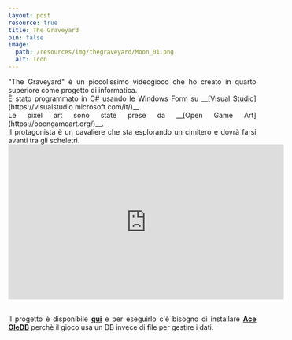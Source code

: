 ```yaml
---
layout: post
resource: true
title: The Graveyard
pin: false
image:
  path: /resources/img/thegraveyard/Moon_01.png
  alt: Icon
---
```

<div markdown="1" style="text-align: justify;">
"The Graveyard" è un piccolissimo videogioco che ho creato in quarto superiore come progetto di informatica.<br>
È stato programmato in C# usando le Windows Form su __[Visual Studio](https://visualstudio.microsoft.com/it/)__.<br>
Le pixel art sono state prese da __[Open Game Art](https://opengameart.org/)__.<br>
Il protagonista è un cavaliere che sta esplorando un cimitero e dovrà farsi avanti tra gli scheletri.<br>

<div class="text-center mt-3 mb-3" style="text-align: center;">
<iframe width="560" height="315" src="https://www.youtube-nocookie.com/embed/9XiBA2TiG50" title="YouTube video player" frameborder="0" allow="accelerometer; autoplay; clipboard-write; encrypted-media; gyroscope; picture-in-picture; web-share" allowfullscreen style="background: var(--main-bg); display: block; margin-left: auto; margin-right: auto;"></iframe>
  </div>

<br>

Il progetto è disponibile __[qui](https://github.com/PettingStrings/TheGraveyard)__ e per eseguirlo c'è bisogno di installare __[Ace OleDB](https://www.microsoft.com/en-US/download/details.aspx?id=54920)__ perchè il gioco usa un DB invece di file per gestire i dati.<br>
</div>